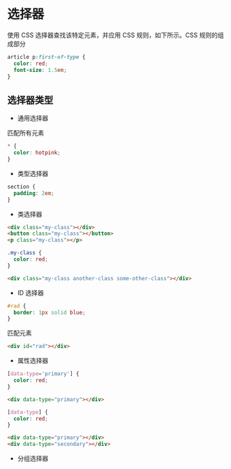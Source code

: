 # 选择器

使用 CSS 选择器查找该特定元素，并应用 CSS 规则，如下所示。CSS 规则的组成部分
```css
article p:first-of-type {
  color: red;
  font-size: 1.5em;
}
```

## 选择器类型
* 通用选择器

匹配所有元素
```css
* {
  color: hotpink;
}
```

* 类型选择器
```css
section {
  padding: 2em;
}
```

* 类选择器
```html
<div class="my-class"></div>
<button class="my-class"></button>
<p class="my-class"></p>
```
```css
.my-class {
  color: red;
}
```
```html
<div class="my-class another-class some-other-class"></div>
```

* ID 选择器
```css
#rad {
  border: 1px solid blue;
}
```

匹配元素
```html
<div id="rad"></div>
```

* 属性选择器
```css
[data-type='primary'] {
  color: red;
}
```

```html
<div data-type="primary"></div>
```

```css
[data-type] {
  color: red;
}
```

```html
<div data-type="primary"></div>
<div data-type="secondary"></div>
```

* 分组选择器